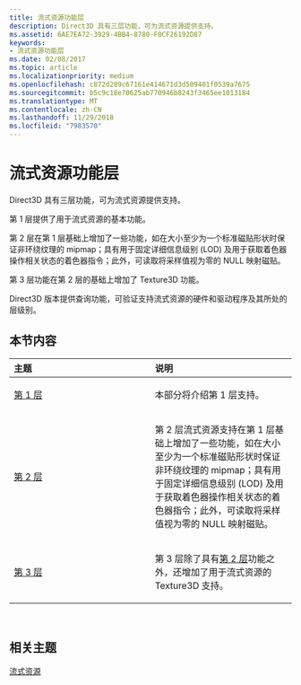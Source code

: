 ```yaml
---
title: 流式资源功能层
description: Direct3D 具有三层功能，可为流式资源提供支持。
ms.assetid: 6AE7EA72-3929-4BB4-8780-F0CF26192D87
keywords:
- 流式资源功能层
ms.date: 02/08/2017
ms.topic: article
ms.localizationpriority: medium
ms.openlocfilehash: c872d289c67161e414671d3d509401f0539a7675
ms.sourcegitcommit: b5c9c18e70625ab770946b8243f3465ee1013184
ms.translationtype: MT
ms.contentlocale: zh-CN
ms.lasthandoff: 11/29/2018
ms.locfileid: "7983570"
---
```

# <a name="streaming-resources-features-tiers"></a>流式资源功能层


Direct3D 具有三层功能，可为流式资源提供支持。

第 1 层提供了用于流式资源的基本功能。

第 2 层在第 1 层基础上增加了一些功能，如在大小至少为一个标准磁贴形状时保证非环绕纹理的 mipmap；具有用于固定详细信息级别 (LOD) 及用于获取着色器操作相关状态的着色器指令；此外，可读取将采样值视为零的 NULL 映射磁贴。

第 3 层功能在第 2 层的基础上增加了 Texture3D 功能。

Direct3D 版本提供查询功能，可验证支持流式资源的硬件和驱动程序及其所处的层级别。

## <a name="span-idin-this-sectionspanin-this-section"></a><span id="in-this-section"></span>本节内容


<table>
<colgroup>
<col width="50%" />
<col width="50%" />
</colgroup>
<thead>
<tr class="header">
<th align="left">主题</th>
<th align="left">说明</th>
</tr>
</thead>
<tbody>
<tr class="odd">
<td align="left"><p><a href="tier-1.md">第 1 层</a></p></td>
<td align="left"><p>本部分将介绍第 1 层支持。</p></td>
</tr>
<tr class="even">
<td align="left"><p><a href="tier-2.md">第 2 层</a></p></td>
<td align="left"><p>第 2 层流式资源支持在第 1 层基础上增加了一些功能，如在大小至少为一个标准磁贴形状时保证非环绕纹理的 mipmap；具有用于固定详细信息级别 (LOD) 及用于获取着色器操作相关状态的着色器指令；此外，可读取将采样值视为零的 NULL 映射磁贴。</p></td>
</tr>
<tr class="odd">
<td align="left"><p><a href="tier-3.md">第 3 层</a></p></td>
<td align="left"><p>第 3 层除了具有<a href="tier-2.md">第 2 层</a>功能之外，还增加了用于流式资源的 Texture3D 支持。</p></td>
</tr>
</tbody>
</table>

 

## <a name="span-idrelated-topicsspanrelated-topics"></a><span id="related-topics"></span>相关主题


[流式资源](streaming-resources.md)

 

 




